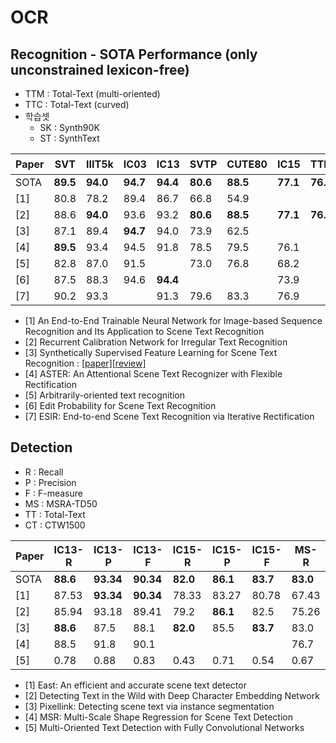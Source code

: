 # OCR
## Recognition - SOTA Performance (only unconstrained lexicon-free)
* TTM : Total-Text (multi-oriented) 
* TTC : Total-Text (curved)
* 학습셋
  * SK : Synth90K
  * ST : SynthText
  
| Paper | SVT | IIIT5k | IC03 | IC13 | SVTP | CUTE80 | IC15 | TTM | TTC | 비고 | 학습셋 | 
| --- | --- | --- |--- |--- |--- |--- |--- |--- |--- |--- |--- |
| SOTA|  **89.5** | **94.0** | **94.7** | **94.4**| **80.6** | **88.5** | **77.1** | **76.3** | **66.7** |
| [1] | 80.8 |  78.2 | 89.4 |  86.7 | 66.8 | 54.9 | | | | base:CRNN | SK| 
| [2] | 88.6 | **94.0** | 93.6 | 93.2 | **80.6** | **88.5** | **77.1** | **76.3** | **66.7** | Rectification | SK+ST |
| [3] | 87.1 | 89.4 | **94.7** | 94.0 | 73.9 | 62.5 | | | | GAN |  
| [4] | **89.5** | 93.4 | 94.5 | 91.8 | 78.5 | 79.5 | 76.1 | | | Rectification |
| [5] | 82.8 | 87.0 | 91.5 |  | 73.0 | 76.8 | 68.2 | | | AON |
| [6] | 87.5| 88.3 | 94.6 | **94.4**  | | | 73.9 |
| [7] |  90.2 | 93.3 | | 91.3 | 79.6 |  83.3  | 76.9 | | | Rectification | SK+ST |

* [1] An End-to-End Trainable Neural Network for Image-based Sequence Recognition and Its Application to Scene Text Recognition
* [2] Recurrent Calibration Network for Irregular Text Recognition
* [3] Synthetically Supervised Feature Learning for Scene Text Recognition : [[paper]](http://openaccess.thecvf.com/content_ECCV_2018/html/Yang_Liu_Synthetically_Supervised_Feature_ECCV_2018_paper.html)[[review]](https://github.com/chullhwan-song/Reading-Paper/issues/60)
* [4] ASTER: An Attentional Scene Text Recognizer with Flexible Rectification
* [5] Arbitrarily-oriented text recognition
* [6] Edit Probability for Scene Text Recognition
* [7] ESIR: End-to-end Scene Text Recognition via Iterative Rectification


## Detection
* R : Recall
* P : Precision
* F : F-measure
* MS : MSRA-TD50
* TT : Total-Text
* CT : CTW1500 

| Paper | IC13-R |IC13-P |IC13-F| IC15-R |IC15-P |IC15-F|MS-R|MS-P|MS-F|TT-R |TT-P |TT-F| CT-R |CT-P |CT-F| 
| --- | --- |--- | --- |--- |--- | --- |--- |--- | --- | --- |---|---| --- |--- | --- | 
| SOTA| **88.6** |**93.34**   | **90.34** | **82.0** |**86.1** | **83.7**  | **83.0**|**87.4**| **81.7**| **73.0** | **85.2** | **78.6** | **77.8** |  **83.8** | **80.7** |
| [1] | 87.53    | **93.34**  | **90.34** | 78.33    | 83.27   |  80.78    | 67.43   |**87.28** | 76.08 | 36.2 | 50.0|  42.0  | 49.1 | 78.7  | 60.4 |
| [2] | 85.94    | 93.18      | 89.41     | 79.2     | **86.1** | 82.5     |75.26    |  85.88  | **80.21** | 
| [3] | **88.6** | 87.5       |  88.1     | **82.0** | 85.5    |  **83.7** | 83.0 | 73.2    | 77.8 | 54.41 | 59.89 |  57.02 |
| [4] | 88.5 | 91.8 | 90.1 | | | | 76.7 | **87.4** | **81.7** | **73.0** | **85.2** | **78.6** |  **77.8** |  **83.8** | **80.7** |
| [5] | 0.78 | 0.88 | 0.83 |0.43 | 0.71 |  0.54 |0.67 | 0.83|  0.74 | 


* [1] East: An efficient and accurate scene text detector
* [2] Detecting Text in the Wild with Deep Character Embedding Network
* [3] Pixellink: Detecting scene text via instance segmentation
* [4] MSR: Multi-Scale Shape Regression for Scene Text Detection
* [5] Multi-Oriented Text Detection with Fully Convolutional Networks

